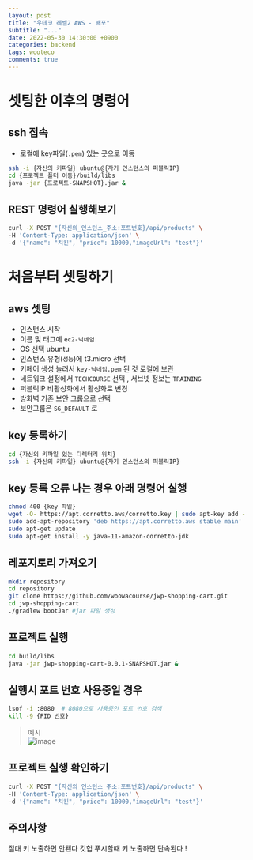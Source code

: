 ```yaml
---
layout: post
title: "우테코 레벨2 AWS - 배포"
subtitle: "..."
date: 2022-05-30 14:30:00 +0900
categories: backend
tags: wooteco
comments: true
---
```


# 셋팅한 이후의 명령어

## ssh 접속

- 로컬에 key파일(`.pem`) 있는 곳으로 이동

```sh
ssh -i {자신의 키파일} ubuntu@{자기 인스턴스의 퍼블릭IP}
cd {프로젝트 폴더 이동}/build/libs
java -jar {프로젝트-SNAPSHOT}.jar &
```

## REST 명령어 실행해보기

```sh
curl -X POST "{자신의_인스턴스_주소:포트번호}/api/products" \
-H 'Content-Type: application/json' \
-d '{"name": "치킨", "price": 10000,"imageUrl": "test"}'
```

# 처음부터 셋팅하기

## aws 셋팅

- 인스턴스 시작
- 이름 및 태그에 `ec2-닉네임`
- OS 선택 ubuntu
- 인스턴스 유형(`성능`)에 t3.micro 선택
- 키페어 생성 눌러서 `key-닉네임.pem` 된 것 로컬에 보관
- 네트워크 설정에서 `TECHCOURSE` 선택 , 서브넷 정보는 `TRAINING`
- 퍼블릭IP 비활성화에서 활성화로 변경
- 방화벽 기존 보안 그룹으로 선택
- 보안그룹은 `SG_DEFAULT` 로

## key 등록하기

```sh
cd {자신의 키파일 있는 디렉터리 위치}
ssh -i {자신의 키파일} ubuntu@{자기 인스턴스의 퍼블릭IP}
```

## key 등록 오류 나는 경우 아래 명령어 실행

```sh
chmod 400 {key 파일}
wget -O- https://apt.corretto.aws/corretto.key | sudo apt-key add -
sudo add-apt-repository 'deb https://apt.corretto.aws stable main'
sudo apt-get update
sudo apt-get install -y java-11-amazon-corretto-jdk
```

## 레포지토리 가져오기

```sh
mkdir repository
cd repository
git clone https://github.com/woowacourse/jwp-shopping-cart.git
cd jwp-shopping-cart
./gradlew bootJar #jar 파일 생성
```

## 프로젝트 실행

```sh
cd build/libs
java -jar jwp-shopping-cart-0.0.1-SNAPSHOT.jar &
```

## 실행시 포트 번호 사용중일 경우

```sh
lsof -i :8080  # 8080으로 사용중인 포트 번호 검색
kill -9 {PID 번호}
```

> 예시  
> ![image](https://user-images.githubusercontent.com/66164361/170990794-e129f8dc-7460-4380-87b2-dd23c04b16d6.png)

## 프로젝트 실행 확인하기

```sh
curl -X POST "{자신의_인스턴스_주소:포트번호}/api/products" \
-H 'Content-Type: application/json' \
-d '{"name": "치킨", "price": 10000,"imageUrl": "test"}'
```

## 주의사항

절대 키 노출하면 안됀다
깃헙 푸시할때 키 노출하면 단속된다 !
